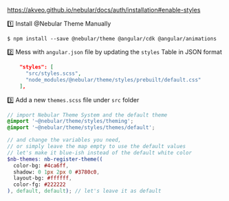
https://akveo.github.io/nebular/docs/auth/installation#enable-styles

:one: Install @Nebular Theme Manually

```
$ npm install --save @nebular/theme @angular/cdk @angular/animations
```

:two: Mess with `angular.json` file by updating the `styles` Table in JSON format

```json
    "styles": [
      "src/styles.scss",
      "node_modules/@nebular/theme/styles/prebuilt/default.css"
    ],
```

:three: Add a new `themes.scss` file under `src` folder

```scss
// import Nebular Theme System and the default theme
@import '~@nebular/theme/styles/theming';
@import '~@nebular/theme/styles/themes/default';

// and change the variables you need,
// or simply leave the map empty to use the default values
// let's make it blue-ish instead of the default white color
$nb-themes: nb-register-theme((
  color-bg: #4ca6ff,
  shadow: 0 1px 2px 0 #3780c0,
  layout-bg: #ffffff,
  color-fg: #222222
), default, default); // let's leave it as default
```
